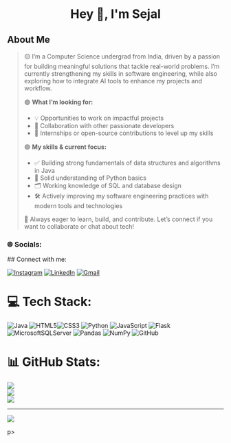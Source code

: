 <h1 align="center">Hey 👋, I'm Sejal</h1>



## About Me

> 🟡  I’m a Computer Science undergrad from India, driven by a passion for building meaningful solutions that tackle real-world problems. I’m currently strengthening my skills in software engineering, while also exploring how to integrate AI tools to enhance my projects and workflow.
> >  
> 🟣 **What I’m looking for:**  
> - 💡 Opportunities to work on impactful projects  
> - 🤝 Collaboration with other passionate developers  
> - 🚀 Internships or open-source contributions to level up my skills  
>
> 🟣 **My skills & current focus:**  
> - ✅ Building strong fundamentals of data structures and algorithms in Java  
> - 🐍 Solid understanding of Python basics  
> - 🗂️ Working knowledge of SQL and database design  
> - 🛠️ Actively improving my software engineering practices with modern tools and technologies  
>
> 🌱 Always eager to learn, build, and contribute. Let’s connect if you want to collaborate or chat about tech!

<h3 align="left">🌐 Socials:</h3>
## Connect with me:

[![Instagram](https://img.shields.io/badge/Instagram-%23E4405F.svg?&style=for-the-badge&logo=instagram&logoColor=white)](https://instagram.com/_sejalkatre_)
[![LinkedIn](https://img.shields.io/badge/LinkedIn-%230077B5.svg?&style=for-the-badge&logo=linkedin&logoColor=white)](https://www.linkedin.com/in/sejal-katre-757b4225b/)
[![Gmail](https://img.shields.io/badge/Gmail-D14836?style=for-the-badge&logo=gmail&logoColor=white)](mailto:sejalkatre125l@gmail.com)

# 💻 Tech Stack:
![Java](https://img.shields.io/badge/java-%23ED8B00.svg?style=for-the-badge&logo=openjdk&logoColor=white) ![HTML5](https://img.shields.io/badge/html5-%23E34F26.svg?style=for-the-badge&logo=html5&logoColor=white)![CSS3](https://img.shields.io/badge/css3-%231572B6.svg?style=for-the-badge&logo=css3&logoColor=white)
 ![Python](https://img.shields.io/badge/python-3670A0?style=for-the-badge&logo=python&logoColor=ffdd54) ![JavaScript](https://img.shields.io/badge/javascript-%23323330.svg?style=for-the-badge&logo=javascript&logoColor=%23F7DF1E) ![Flask](https://img.shields.io/badge/flask-%23000.svg?style=for-the-badge&logo=flask&logoColor=white)               ![MicrosoftSQLServer](https://img.shields.io/badge/Microsoft%20SQL%20Server-CC2927?style=for-the-badge&logo=microsoft%20sql%20server&logoColor=white) ![Pandas](https://img.shields.io/badge/pandas-%23150458.svg?style=for-the-badge&logo=pandas&logoColor=white) ![NumPy](https://img.shields.io/badge/numpy-%23013243.svg?style=for-the-badge&logo=numpy&logoColor=white) ![GitHub](https://img.shields.io/badge/github-%23121011.svg?style=for-the-badge&logo=github&logoColor=white) 

# 📊 GitHub Stats:
![](https://github-readme-stats.vercel.app/api?username=Sejal125&theme=vision-friendly-dark&hide_border=false&include_all_commits=false&count_private=false)<br/>
![](https://nirzak-streak-stats.vercel.app/?user=Sejal125&theme=vision-friendly-dark&hide_border=false)<br/>
![](https://github-readme-stats.vercel.app/api/top-langs/?username=Sejal125&theme=vision-friendly-dark&hide_border=false&include_all_commits=false&count_private=false&layout=compact)

---
[![](https://visitcount.itsvg.in/api?id=Sejal125&icon=0&color=0)](https://visitcount.itsvg.in)

<!-- Proudly created with GPRM ( https://gprm.itsvg.in ) -->p>
